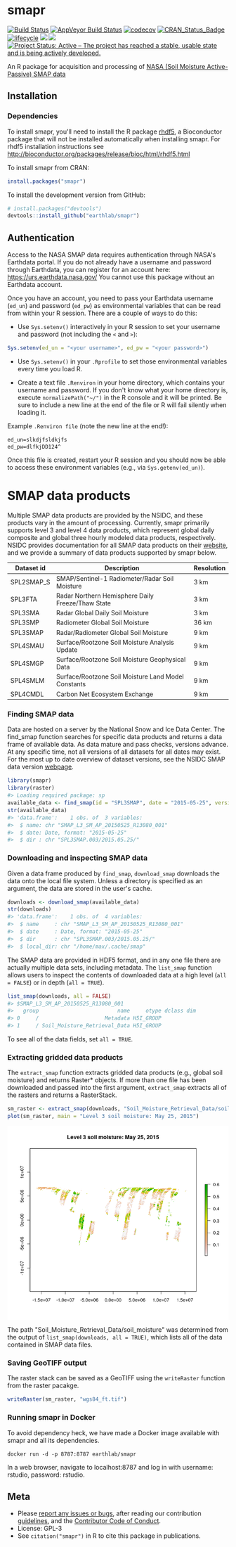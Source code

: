 smapr
================

[![Build Status](https://travis-ci.org/earthlab/smapr.svg?branch=master)](https://travis-ci.org/earthlab/smapr) [![AppVeyor Build Status](https://ci.appveyor.com/api/projects/status/github/earthlab/smapr?branch=master&svg=true)](https://ci.appveyor.com/project/mbjoseph/smapr) [![codecov](https://codecov.io/gh/earthlab/smapr/branch/master/graph/badge.svg)](https://codecov.io/gh/earthlab/smapr) [![CRAN\_Status\_Badge](http://www.r-pkg.org/badges/version/smapr)](https://cran.r-project.org/package=smapr) [![lifecycle](https://img.shields.io/badge/lifecycle-maturing-blue.svg)](https://www.tidyverse.org/lifecycle/#maturing) [![](http://cranlogs.r-pkg.org/badges/grand-total/smapr)](http://cran.rstudio.com/web/packages/smapr/index.html) [![](https://badges.ropensci.org/231_status.svg)](https://github.com/ropensci/onboarding/issues/231) [![Project Status: Active – The project has reached a stable, usable state and is being actively developed.](http://www.repostatus.org/badges/latest/active.svg)](http://www.repostatus.org/#active)

An R package for acquisition and processing of [NASA (Soil Moisture Active-Passive) SMAP data](http://smap.jpl.nasa.gov/)

Installation
------------

### Dependencies

To install smapr, you'll need to install the R package [rhdf5](https://www.bioconductor.org/packages/release/bioc/html/rhdf5.html), a Bioconductor package that will not be installed automatically when installing smapr. For rhdf5 installation instructions see <http://bioconductor.org/packages/release/bioc/html/rhdf5.html>

To install smapr from CRAN:

``` r
install.packages("smapr")
```

To install the development version from GitHub:

``` r
# install.packages("devtools")
devtools::install_github("earthlab/smapr")
```

Authentication
--------------

Access to the NASA SMAP data requires authentication through NASA's Earthdata portal. If you do not already have a username and password through Earthdata, you can register for an account here: <https://urs.earthdata.nasa.gov/> You cannot use this package without an Earthdata account.

Once you have an account, you need to pass your Earthdata username (`ed_un`) and password (`ed_pw`) as environmental variables that can be read from within your R session. There are a couple of ways to do this:

-   Use `Sys.setenv()` interactively in your R session to set your username and password (not including the `<` and `>`):

``` r
Sys.setenv(ed_un = "<your username>", ed_pw = "<your password>")
```

-   Use `Sys.setenv()` in your `.Rprofile` to set those environmental variables every time you load R.

-   Create a text file `.Renviron` in your home directory, which contains your username and password. If you don't know what your home directory is, execute `normalizePath("~/")` in the R console and it will be printed. Be sure to include a new line at the end of the file or R will fail silently when loading it.

Example `.Renviron file` (note the new line at the end!):

    ed_un=slkdjfsldkjfs
    ed_pw=dlfkjDD124^

Once this file is created, restart your R session and you should now be able to access these environment variables (e.g., via `Sys.getenv(ed_un)`).

SMAP data products
==================

Multiple SMAP data products are provided by the NSIDC, and these products vary in the amount of processing. Currently, smapr primarily supports level 3 and level 4 data products, which represent global daily composite and global three hourly modeled data products, respectively. NSIDC provides documentation for all SMAP data products on their [website](https://nsidc.org/data/smap/smap-data.html), and we provide a summary of data products supported by smapr below.

| Dataset id  | Description                                         | Resolution |
|-------------|-----------------------------------------------------|------------|
| SPL2SMAP\_S | SMAP/Sentinel-1 Radiometer/Radar Soil Moisture      | 3 km       |
| SPL3FTA     | Radar Northern Hemisphere Daily Freeze/Thaw State   | 3 km       |
| SPL3SMA     | Radar Global Daily Soil Moisture                    | 3 km       |
| SPL3SMP     | Radiometer Global Soil Moisture                     | 36 km      |
| SPL3SMAP    | Radar/Radiometer Global Soil Moisture               | 9 km       |
| SPL4SMAU    | Surface/Rootzone Soil Moisture Analysis Update      | 9 km       |
| SPL4SMGP    | Surface/Rootzone Soil Moisture Geophysical Data     | 9 km       |
| SPL4SMLM    | Surface/Rootzone Soil Moisture Land Model Constants | 9 km       |
| SPL4CMDL    | Carbon Net Ecosystem Exchange                       | 9 km       |

### Finding SMAP data

Data are hosted on a server by the National Snow and Ice Data Center. The find\_smap function searches for specific data products and returns a data frame of available data. As data mature and pass checks, versions advance. At any specific time, not all versions of all datasets for all dates may exist. For the most up to date overview of dataset versions, see the NSIDC SMAP data version [webpage](https://nsidc.org/data/smap/smap-data.html).

``` r
library(smapr)
library(raster)
#> Loading required package: sp
available_data <- find_smap(id = "SPL3SMAP", date = "2015-05-25", version = 3)
str(available_data)
#> 'data.frame':    1 obs. of  3 variables:
#>  $ name: chr "SMAP_L3_SM_AP_20150525_R13080_001"
#>  $ date: Date, format: "2015-05-25"
#>  $ dir : chr "SPL3SMAP.003/2015.05.25/"
```

### Downloading and inspecting SMAP data

Given a data frame produced by `find_smap`, `download_smap` downloads the data onto the local file system. Unless a directory is specified as an argument, the data are stored in the user's cache.

``` r
downloads <- download_smap(available_data)
str(downloads)
#> 'data.frame':    1 obs. of  4 variables:
#>  $ name     : chr "SMAP_L3_SM_AP_20150525_R13080_001"
#>  $ date     : Date, format: "2015-05-25"
#>  $ dir      : chr "SPL3SMAP.003/2015.05.25/"
#>  $ local_dir: chr "/home/max/.cache/smap"
```

The SMAP data are provided in HDF5 format, and in any one file there are actually multiple data sets, including metadata. The `list_smap` function allows users to inspect the contents of downloaded data at a high level (`all = FALSE`) or in depth (`all = TRUE`).

``` r
list_smap(downloads, all = FALSE)
#> $SMAP_L3_SM_AP_20150525_R13080_001
#>   group                         name     otype dclass dim
#> 0     /                     Metadata H5I_GROUP           
#> 1     / Soil_Moisture_Retrieval_Data H5I_GROUP
```

To see all of the data fields, set `all = TRUE`.

### Extracting gridded data products

The `extract_smap` function extracts gridded data products (e.g., global soil moisture) and returns Raster\* objects. If more than one file has been downloaded and passed into the first argument, `extract_smap` extracts all of the rasters and returns a RasterStack.

``` r
sm_raster <- extract_smap(downloads, "Soil_Moisture_Retrieval_Data/soil_moisture")
plot(sm_raster, main = "Level 3 soil moisture: May 25, 2015")
```

<img src="inst/img/extract-data-1.png" style="display: block; margin: auto;" />

The path "Soil\_Moisture\_Retrieval\_Data/soil\_moisture" was determined from the output of `list_smap(downloads, all = TRUE)`, which lists all of the data contained in SMAP data files.

### Saving GeoTIFF output

The raster stack can be saved as a GeoTIFF using the `writeRaster` function from the raster pacakge.

``` r
writeRaster(sm_raster, "wgs84_ft.tif")
```

### Running smapr in Docker

To avoid dependency heck, we have made a Docker image available with smapr and all its dependencies.

    docker run -d -p 8787:8787 earthlab/smapr

In a web browser, navigate to localhost:8787 and log in with username: rstudio, password: rstudio.

Meta
----

-   Please [report any issues or bugs](https://github.com/earthlab/smapr/issues), after reading our contribution [guidelines](CONTRIBUTING.md), and the [Contributor Code of Conduct](CONDUCT.md).
-   License: GPL-3
-   See `citation("smapr")` in R to cite this package in publications.
